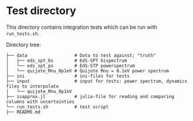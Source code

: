 # Test directory

This directory contains integration tests which can be run with ```run_tests.sh```.

Directory tree:
```
├── data                  # Data to test against; "truth"
│   ├── eds_spt_bs        # EdS-SPT bispectrum
│   └── eds_spt_ps        # EdS-STP powerspectrum
│   └── quijote_Mnu_0p1eV # Quijote Mnu = 0.1eV power spectrum
├── ini                   # ini-files for tests
├── input                 # input for tests: power spectrum, dynamics files to interpolate
│   └── quijote_Mnu_0p1eV
├── isapprox.jl           # julia-file for reading and comparing columns with uncertainties
└── run_tests.sh          # test script
├── README.md
```
